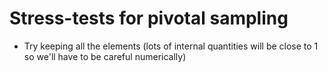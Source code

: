 # Stress-tests for pivotal sampling
- Try keeping all the elements (lots of internal quantities will be close to 1 so we'll have to be careful numerically)